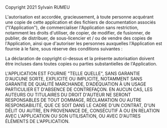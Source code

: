 Copyright 2021 Sylvain RUMEU

L'autorisation est accordée, gracieusement, à toute personne acquérant une
copie de cette application et des fichiers de documentation associés
("l'Application"), de commercialiser l'Application sans restriction, notamment
les droits d'utiliser, de copier, de modifier, de fusionner, de publier, de
distribuer, de sous-licencier et / ou de vendre des copies de l'Application,
ainsi que d'autoriser les personnes auxquelles l'Application est fournie à le
faire, sous réserve des conditions suivantes :

La déclaration de copyright ci-dessus et la présente autorisation doivent être
incluses dans toutes copies ou parties substantielles de l'Application.

L'APPLICATION EST FOURNIE "TELLE QUELLE", SANS GARANTIE D'AUCUNE SORTE,
EXPLICITE OU IMPLICITE, NOTAMMENT SANS GARANTIE DE QUALITÉ MARCHANDE,
D’ADÉQUATION À UN USAGE PARTICULIER ET D'ABSENCE DE CONTREFAÇON. EN AUCUN CAS,
LES AUTEURS OU TITULAIRES DU DROIT D'AUTEUR NE SERONT RESPONSABLES DE TOUT
DOMMAGE, RÉCLAMATION OU AUTRE RESPONSABILITÉ, QUE CE SOIT DANS LE CADRE D'UN
CONTRAT, D'UN DÉLIT OU AUTRE, EN PROVENANCE DE, CONSÉCUTIF À OU EN RELATION
AVEC L'APPLICATION OU SON UTILISATION, OU AVEC D'AUTRES ÉLÉMENTS DE
L'APPLICATION.